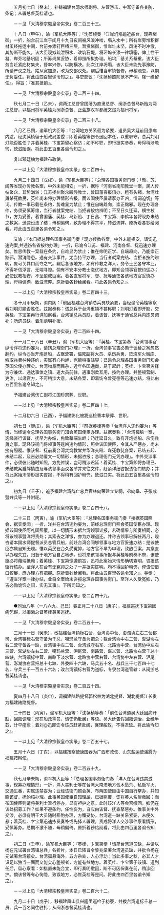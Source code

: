<!-- { "loadSidebar": true } -->
　　五月初七日（癸未），补铸福建台湾水师副将、左营游击、中军守备各关防、条记；从署总督英桂请也。

　　－－见「大清穆宗毅皇帝实录」卷二百三十三。

　　十八日（甲午），谕〔军机大臣等〕：『沈葆桢奏「江岸坍塌逼近船台，现筹堵御」一折，船台前江岸于闰月十九日夜间被风浪冲啮，塌入水中；所有岸旁堆积群材虽经拖运中间，台前亦添钉巨椿三层，暂资堵御，惟岸址未坚，风涛不时冲激，其势断不能久。该大臣现拟疏泄积水、改筑石堤，将环坞长濠一律填塞，俾土性干凝、岸旁地基巩固；所筹尚属妥协，着即照所拟办理。船坞厂基关系綦重，该大臣务当赶紧庀材集夫，督率兴修，以防横决。此次江岸坍塌，该大臣未能先事豫防，所请严议之处，姑从宽加恩，改为交部议处。嗣后惟当审慎督修，毋稍疏忽，以期无负委任。将此由四百里谕令知之」。寻吏部议：『沈葆桢照防范不严例，降一级留任』。得旨：『准其抵销』。

　　－－见「大清穆宗毅皇帝实录」卷二百三十四。

　　秋七月二十日（乙未），调两江总督曾国藩为直隶总督、闽浙总督马新贻为两江总督，以福州将军英桂为闽浙总督、正蓝旗汉军都统文煜为福州将军。

　　－－见「大清穆宗毅皇帝实录」卷二百三十八。

　　八月乙巳朔，谕军机大臣等：『台湾地方关系最为紧要，道员吴大廷前因患病内渡，经沈葆桢留于船政局差委；即着英桂等饬令迅回本任，以重职守。总兵刘明灯能否胜任？并着英桂、卞宝第留心察访；如不称职，即行据实参奏，毋得稍涉瞻徇，致滋贻误。将此由五百里各谕令知之』。

　　复以邓廷柚为福建布政使。

　　－－以上见「大清穆宗毅皇帝实录」卷二百四十。

　　九月二十四日（戊戌），谕〔军机大臣等〕：『总理各国事务衙门奏：「豫、苏、闽等省现办传教各案，中外未能相安」一折，据称「河南省南阳教堂一案，民人传帖聚众，其势汹汹；江苏扬州聚众殴辱教士，曾国藩咨报讯办，粗有头绪。台湾壮勇杀死教民，英桂尚未将办理情形咨报，而该国使臣屡请拏办正凶，情词迫切」等词。传教一事已载在条约，势难显为禁止；惟在自端趋向，崇正黜邪。现在办理各件，务须妥慎筹维，当行者就案完结、当拒者按约辨明；不至日久迁延，横生枝节，方为妥善。着曾国藩、英桂、马新贻、丁日昌、卞宝第、李鹤年各将现办未结之教案，迅速设法了结；毋稍偏徇，致办理不得其平，转滋流弊。原折着各钞给阅看。将此由五百里各谕令知之』。

　　又谕：『本日据总理各国事务衙门奏「现办传教各案，中外未能相安，请饬迅速完案,并通饬各省按约办理」一折，已谕令江苏、福建、河南各督、抚迅速办理矣。惟思传教一案载在条约，自难显为禁止；惟在修明正学、自端趋向，乃能崇正黜邪，潜消隐患。遇有交涉事件，尤当持平办理，当行者就案完结、当拒者按约辨明，庶可关其口而夺之气。嗣后各该地方，如有传教之洋人，务令士民各守本业，不得听信浮言，无端寻隙。倘有不安本分教士滋优地方，即知会领事官按约惩办；必使民教相安，不至酿成巨案。着各直省将军、督、抚等通饬各该地方官妥慎办理，毋稍偏徇，致滋流弊。原折着各钞给阅看。将此各谕令知之』。

　　－－以上见「大清穆宗毅皇帝实录」卷二百四十三。

　　冬十月甲辰朔，谕内阁：『前因福建台湾镇总兵员缺紧要，当经谕令英桂等察看刘明灯能否胜任。兹据奏称：该总兵于台湾重镇不甚称职；刘明灯着即开缺，交英桂、卞宝第再行详加察看。台湾镇总兵员缺，着该督、抚等于通省总兵内拣员调补；所遗员缺，着朱德明补授。

　　－－见「大清穆宗毅皇帝实录」卷二百四十四。

　　十一月二十八日（辛丑），谕〔军机大臣等〕：『英桂、卞宝第奏「台湾领事官纵令洋将违约妄为，请饬总理衙门办理」一折，台湾领事官吉必勋于议给之案忽然翻约，纵令@当开炮掳船，占踞营署，偪死副将大员、杀伤兵勇、焚烧军火局库、索取兵费种种违约，实属有心构衅，岂能稍事姑容；已谕令总理各国事务衙门知会英国公使办理矣。台湾物阜而民杂，近年各国通商，易于起衅；英桂、卞宝第务择为守兼优、通达事体之镇、道大员前往，遇事刚柔互用，按约办理。并整顿营制、吏治，以肃官方，不可稍涉大意。未结各案，即着饬令曾宪德等迅速办结。将此由五百里各谕令知之』。

　　予福建台湾伤亡副将江国珍祭葬、世职。

　　－－以上见「大清穆宗毅皇帝实录」卷二百四十七。

　　十二月初六日（己酉），予福建彰化被戕巡检曹本祭葬、世职。

　　初七日（庚戌），谕〔军机大臣等〕：『前据英桂等奏「台湾洋人违约妄为」等情，当经谕令总理各国事务衙门知会英国使臣办理。兹据奏称：「台湾樟脑一案，迭经咨行该督、抚早为办结，免致藉端生衅；乃迁延日久，致有开炮掳船、杀伤兵勇之事。现经该衙门将领事等逞凶违约情形，照会该国使臣，令其从严惩办，尚未接有照覆。惟该督、抚前奏台湾焚烧教堂并华洋交殴、谋死教徒各案，已结五起、未结二起，及吉必勋覆文一切情形，未据咨报；总理衙门无凭办理」。中外交涉事件，必须彼此随时知照，方免舛误，岂可稍涉迟延！着英桂、卞宝第即将办理已、未结教案启衅情由及与该领事面议各节并来往文件，赶紧详细咨报该衙门核办；并将此案始末情形据实咨报，不得稍有回护粉饰，致滋口实。将此由五百里各谕令知之』。

　　初九日（壬子），追予福建台湾阵亡总兵官林向荣建立专祠，弟向皋、子张成暨弁兵等一并附祀。

　　－－以上见「大清穆宗毅皇帝实录」卷二百四十八。

　　二十三日（丙寅），谕〔军机大臣等〕：『总理各国事务衙门奏「接据英国照会，据实奏闻」一折，洋弁在台湾违约妄为，前经总理衙门照会英国使臣办理。现据该国使臣阿礼国照覆，以一切情形未据台湾领事详报，若确情果与所奏相同，必将该领事暨洋将责处；其索去之洋银，亦为办理退还。并称吉领事已解任两月，现咨请本国水师提督派员总管兵船，前赴台湾会同郇领事与地方官妥速办结：是该使臣亦属自知无理。惟以英民在台久受冤抑，地方官不早为申理，致酿巨案，其意直以办理失宜，归咎于地方官自占地步。设将来该领事所报与英桂等前奏不府，该使臣必将藉端抵赖；着英桂、卞宝第懔遵前旨，迅将此案始末情形确切查明，咨报该衙行核办。至洋人在台有无冤抑之处？一并据实陈明。均不得回护粉饰，俾该使借口狡展，庶办理方有把握。原折着钞给阅看。将此由五百里各谕令知之』。寻奏：『遵查洋案一律办结，业将全案始末咨报总理各国事务衙门。至洋人久受冤抑，乃吉必勋诡饰之词，实无其事』。下所司知之。

　　－－以上见「大清穆宗毅皇帝实录」卷二百四十九。

　　●同治八年（一八六九、己巳）春正月二十八日（庚子），福建巡抚卞宝第因病乞假，以闽浙总督英桂兼署巡抚。

　　－－见「大清穆宗毅皇帝实录」卷二百五十一。

　　三月十一日（癸未），改福建台湾镇标右营、台湾协中营、澎湖协左右二营都司、台湾镇标右营守备为千总，噶玛兰守备为把总；裁台湾协中右二营、澎湖协左右二营守备各一缺，台湾镇中左二营、台湾城守右军、北路协中营、台湾协中左右三营、澎湖协左右二营、噶玛兰营、沪尾营、南路营、嘉义营、北路协右营千总十四缺，台湾镇标中营、南路下淡水营、北路协中营右营、台湾协中左右营、沪尾营、澎湖协右营把总十七缺、外委四十六缺，马兵五十名、战兵三千七百四十七名、守兵三千一百五十六名；改台湾镇标右营为道标，专隶台湾道管辖：从闽浙总督英桂请也。

　　－－见「大清穆宗毅皇帝实录」卷二百五十四。

　　夏四月十八日（庚申），调福建陆路提督郭松林为湖北提督、湖北提督江长贵为福建陆路提督。

　　二十四日（丙寅），谕军机大臣等：『沈葆桢等奏：「前任台湾道吴大廷因病开缺，回籍调理；现在船政需员，请饬仍赴闽」等语。吴大廷告假回籍调治，业经半载，计早痊愈；着刘@迅即饬令该员赶紧赴闽，襄理船政，不得迟延。将此谕令知之』。

　　－－以上见「大清穆宗毅皇帝实录」卷二百五十七。

　　五月十六日（丁亥），以福建按察使康国器为广西布政使、山东盐运使潘霨为福建按察使。

　　－－见「大清穆宗毅皇帝实录」卷二百五十九。

　　秋七月辛未朔，谕军机大臣等：『总理各国事务衙门奏「洋人在台湾违禁滋事，现筹办理情形」一折，洋人美利士等在台湾大南澳地方伐木垦荒、私贩军火、交通生番，实属违禁妄为；业经该衙门照会英、布两国使臣由中国自行拏办，并知照该督、抚酌核办理。此事英国使臣自知理屈，已据照覆，饬将英人名康撤回；而布国使臣则请将美利士暂行停办，显有袒护之意。此时该洋人等会否撤回，抑仍在该处招募工作？如果不遵条约，任性妄为，自应由该督、抚查拏惩办。惟事关中外交涉，必须有明干大员随时斟酌办理，方臻妥协。台湾道一缺关系紧要，未便久悬；着英桂、卞宝第迅速拣员奏补或先择人署理，责成将洋人交涉事件察看情形，妥慎筹办。总期不激不随，毋稍偏倚。原折着钞给阅看。将此由四百里各谕令知之』。

　　初二日（壬申），谕军机大臣等：『英桂、卞宝第奏「请简台湾道员缺，并请以杨在元试署台湾镇总兵」各折片，本日已降旨令黎兆棠署台湾道员缺，并批令杨在元试署台湾镇矣。台湾孤悬海外，五方杂处，人心浮动；当此多事之秋，必其人才识足以独当一面而又能实心整顿者，方能有益地方。着英桂、卞宝第于该镇、道到任后，留心察看：如措置未能合宜，即行奏明撤回，断不可因保奏在前，稍涉回护。倘该督等有心徇隐，致误地方，必惟英桂等是问。将此由四百里各谕令知之』。

　　－－以上见「大清穆宗毅皇帝实录」卷二百六十二。

　　九月二十日（戊子），移福建凤山县兴隆里巡检于枋寮，并拨台湾道标千总一员、兵一百名同往驻扎；从闽浙总督英桂请也。

